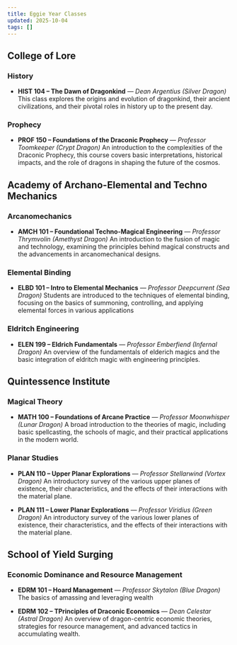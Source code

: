 ```yaml
---
title: Eggie Year Classes
updated: 2025-10-04
tags: []
---
```


## College of Lore

### History

- **HIST 104 – The Dawn of Dragonkind** — _Dean Argentius (Silver Dragon)_
  This class explores the origins and evolution of dragonkind, their ancient civilizations, and their pivotal roles in history up to the present day.

### Prophecy

- **PROF 150 – Foundations of the Draconic Prophecy** — _Professor Toomkeeper (Crypt Dragon)_
  An introduction to the complexities of the Draconic Prophecy, this course covers basic interpretations, historical impacts, and the role of dragons in shaping the future of the cosmos.

## Academy of Archano-Elemental and Techno Mechanics

### Arcanomechanics

- **AMCH 101 – Foundational Techno-Magical Engineering** — _Professor Thrymvolin (Amethyst Dragon)_
  An introduction to the fusion of magic and technology, examining the principles behind magical constructs and the advancements in arcanomechanical designs.

### Elemental Binding

- **ELBD 101 – Intro to Elemental Mechanics** — _Professor Deepcurrent (Sea Dragon)_
  Students are introduced to the techniques of elemental binding, focusing on the basics of summoning, controlling, and applying elemental forces in various applications

### Eldritch Engineering

- **ELEN 199 – Eldrich Fundamentals** — _Professor Emberfiend (Infernal Dragon)_
  An overview of the fundamentals of elderich magics and the basic integration of eldritch magic with engineering principles.

## Quintessence Institute

### Magical Theory

- **MATH 100 – Foundations of Arcane Practice** — _Professor Moonwhisper (Lunar Dragon)_
  A broad introduction to the theories of magic, including basic spellcasting, the schools of magic, and their practical applications in the modern world.

### Planar Studies

- **PLAN 110 – Upper Planar Explorations** — _Professor Stellarwind (Vortex Dragon)_
  An introductory survey of the various upper planes of existence, their characteristics, and the effects of their interactions with the material plane.

- **PLAN 111 – Lower Planar Explorations** — _Professor Viridius (Green Dragon)_
  An introductory survey of the various lower planes of existence, their characteristics, and the effects of their interactions with the material plane.

## School of Yield Surging

### Economic Dominance and Resource Management

- **EDRM 101 – Hoard Management** — _Professor Skytalon (Blue Dragon)_
  The basics of amassing and leveraging wealth

- **EDRM 102 – TPrinciples of Draconic Economics** — _Dean Celestar (Astral Dragon)_
  An overview of dragon-centric economic theories, strategies for resource management, and advanced tactics in accumulating wealth.
